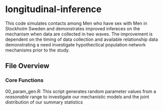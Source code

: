 # longitudinal-inference

This code simulates contacts among Men who have sex with Men in Stockholm Sweden and demonstrates improved infereces on the mechanism when data are collected in two waves. The improvement is dependent on the timing of data collection and available relationship data demonstrating a need investigate hypothectical population network mechanisms prior to the study. 

## File Overview

### Core Functions

00_param_gen.R: This script generates random parameter values from a *reasonable* range to investigate our mechanistic models and the joint distribution of our summary statistics
